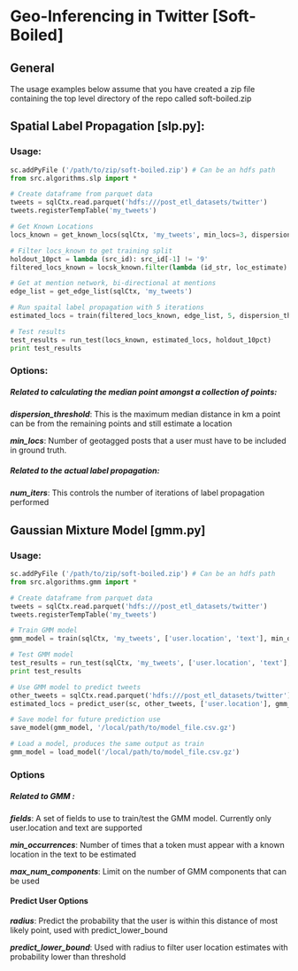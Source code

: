 # Geo-Inferencing in Twitter [Soft-Boiled] 

## General
The usage examples below assume that you have created a zip file containing the top level directory of the repo called soft-boiled.zip

## Spatial Label Propagation [slp.py]:

### Usage:
```python
sc.addPyFile ('/path/to/zip/soft-boiled.zip') # Can be an hdfs path
from src.algorithms.slp import *

# Create dataframe from parquet data
tweets = sqlCtx.read.parquet('hdfs:///post_etl_datasets/twitter')
tweets.registerTempTable('my_tweets')

# Get Known Locations
locs_known = get_known_locs(sqlCtx, 'my_tweets', min_locs=3, dispersion_threshold=50, num_partitions=30)

# Filter locs_known to get training split
holdout_10pct = lambda (src_id): src_id[-1] != '9'
filtered_locs_known = locsk_known.filter(lambda (id_str, loc_estimate): holdout_10pct(id_str))

# Get at mention network, bi-directional at mentions
edge_list = get_edge_list(sqlCtx, 'my_tweets')

# Run spaital label propagation with 5 iterations
estimated_locs = train(filtered_locs_known, edge_list, 5, dispersion_threshold=100)

# Test results
test_results = run_test(locs_known, estimated_locs, holdout_10pct)
print test_results
```

### Options:
##### Related to calculating the median point amongst a collection of points:
***dispersion_threshold***: This is the maximum median distance in km a point can be from the remaining points and still estimate a location

***min_locs***:  Number of geotagged posts that a user must have to be included in ground truth. 


##### Related to the actual label propagation:
***num_iters***: This controls the number of iterations of label propagation performed


## Gaussian Mixture Model [gmm.py]
### Usage:
```python
sc.addPyFile ('/path/to/zip/soft-boiled.zip') # Can be an hdfs path
from src.algorithms.gmm import *

# Create dataframe from parquet data
tweets = sqlCtx.read.parquet('hdfs:///post_etl_datasets/twitter')
tweets.registerTempTable('my_tweets')

# Train GMM model
gmm_model = train(sqlCtx, 'my_tweets', ['user.location', 'text'], min_occurrences=10, max_num_components=12))

# Test GMM model
test_results = run_test(sqlCtx, 'my_tweets', ['user.location', 'text'], gmm_model)
print test_results

# Use GMM model to predict tweets
other_tweets = sqlCtx.read.parquet('hdfs:///post_etl_datasets/twitter')
estimated_locs = predict_user(sc, other_tweets, ['user.location'], gmm_model, radius=100, predict_lower_bound=0.2)

# Save model for future prediction use
save_model(gmm_model, '/local/path/to/model_file.csv.gz')

# Load a model, produces the same output as train
gmm_model = load_model('/local/path/to/model_file.csv.gz')
```
### Options
##### Related to GMM :
***fields***: A set of fields to use to train/test the GMM model. Currently only user.location and text are supported

***min_occurrences***: Number of times that a token must appear with a known location in the text to be estimated

***max_num_components***: Limit on the number of GMM components that can be used

#### Predict User Options

***radius***: Predict the probability that the user is within this distance of most likely point, used with predict_lower_bound

***predict_lower_bound***: Used with radius to filter user location estimates with probability lower than threshold
